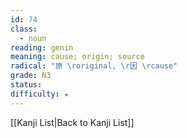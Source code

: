 ```yaml
---
id: 74
class:
  - noun
reading: genin
meaning: cause; origin; source
radical: "原 \roriginal, \r因 \rcause"
grade: N3
status:
difficulty: ★
---
```

[[Kanji List|Back to Kanji List]]